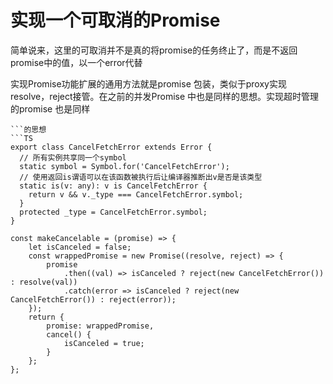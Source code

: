 # 实现一个可取消的Promise
简单说来，这里的可取消并不是真的将promise的任务终止了，而是不返回promise中的值，以一个error代替

实现Promise功能扩展的通用方法就是promise 包装，类似于proxy实现 resolve，reject接管。在之前的并发Promise 中也是同样的思想。实现超时管理的promise 也是同样
```
```的思想
```TS
export class CancelFetchError extends Error {
  // 所有实例共享同一个symbol
  static symbol = Symbol.for('CancelFetchError');
  // 使用返回is谓语可以在该函数被执行后让编译器推断出v是否是该类型
  static is(v: any): v is CancelFetchError {
    return v && v._type === CancelFetchError.symbol;
  }
  protected _type = CancelFetchError.symbol;
}

const makeCancelable = (promise) => {
    let isCanceled = false;
    const wrappedPromise = new Promise((resolve, reject) => {
        promise
            .then((val) => isCanceled ? reject(new CancelFetchError()) : resolve(val))
            .catch(error => isCanceled ? reject(new CancelFetchError()) : reject(error));
    });
    return {
        promise: wrappedPromise,
        cancel() {
            isCanceled = true;
        }
    };
};
```